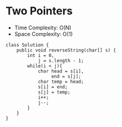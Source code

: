 # Two Pointers
* Time Complexity: O(N)
* Space Complexity: O(1)
```
class Solution {
    public void reverseString(char[] s) {
        int i = 0,
            j = s.length - 1;
        while(i < j){
            char head = s[i],
                 end = s[j];
            char temp = head;
            s[i] = end;
            s[j] = temp;
            i++;
            j--;
        }
    }
}
```